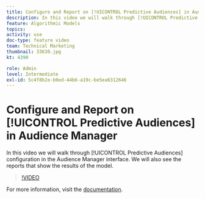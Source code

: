 ```yaml
---
title: Configure and Report on [!UICONTROL Predictive Audiences] in Audience Manager
description: In this video we will walk through [!UICONTROL Predictive Audiences] configuration in the Audience Manager interface. We will also see the reports that show the results of the model.
feature: Algorithmic Models
topics: 
activity: use
doc-type: feature video
team: Technical Marketing
thumbnail: 33630.jpg
kt: 4390

role: Admin
level: Intermediate
exl-id: 5c4f8b2e-b0ed-44b6-a19c-be5ea6312646
---
```

# Configure and Report on [!UICONTROL Predictive Audiences] in Audience Manager

In this video we will walk through [!UICONTROL Predictive Audiences] configuration in the Audience Manager interface. We will also see the reports that show the results of the model.

>[!VIDEO](https://video.tv.adobe.com/v/33630/?quality=12)

For more information, visit the [documentation](https://experienceleague.adobe.com/docs/audience-manager/user-guide/features/algorithmic-models/predictive-audiences/predictive-audiences.html).

